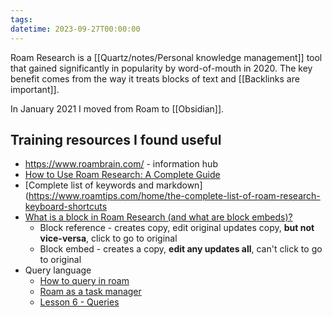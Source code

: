 ```yaml
---
tags: 
datetime: 2023-09-27T00:00:00
---
```

Roam Research is a [[Quartz/notes/Personal knowledge management]] tool that gained significantly in popularity by word-of-mouth in 2020. The key benefit comes from the way it treats blocks of text and [[Backlinks are important]].

In January 2021 I moved from Roam to [[Obsidian]].

## Training resources I found useful
- https://www.roambrain.com/ - information hub
- [How to Use Roam Research: A Complete Guide](https://www.youtube.com/watch?v=rYsghmH5Fno&list=PLralmZwl_8jJuJMIebWFqm6K5I20a5Qve)
- [Complete list of keywords and markdown](https://www.roamtips.com/home/the-complete-list-of-roam-research-keyboard-shortcuts
- [What is a block in Roam Research (and what are block embeds)?](https://www.roamtips.com/home/what-is-block-roam-research)
    - Block reference - creates copy, edit original updates copy, **but not vice-versa**, click to go to original
    - Block embed - creates a copy, **edit any updates all**, can't click to go to original
- Query language
    - [How to query in roam](https://roamhacks.com/how-to-query-roam/)
    - [Roam as a task manager](https://www.reddit.com/r/RoamResearch/comments/ia7ovr/roam_as_a_task_manager/)
    - [Lesson 6 - Queries](https://elaptics.co.uk/roam-course/lesson-6/)

